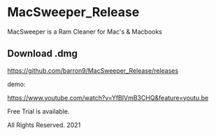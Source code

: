 # MacSweeper_Release
MacSweeper is a Ram Cleaner for Mac's & Macbooks

## Download .dmg

https://github.com/barron9/MacSweeper_Release/releases

demo:

https://www.youtube.com/watch?v=YfBIVmB3CHQ&feature=youtu.be


Free Trial is available.

All Rights Reserved. 2021
